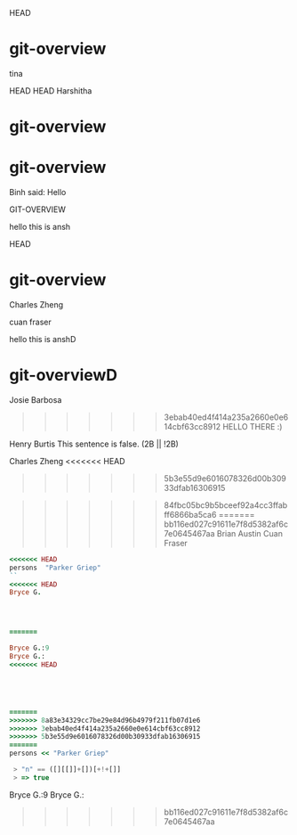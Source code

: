 HEAD
# git-overview
tina

HEAD
HEAD
Harshitha


# git-overview 

# git-overview

Binh said: Hello



GIT-OVERVIEW

hello this is ansh


 HEAD
# git-overview
Charles Zheng


cuan fraser



hello this is anshD

# git-overviewD
Josie Barbosa
>>>>>>> 3ebab40ed4f414a235a2660e0e614cbf63cc8912
HELLO THERE :)




Henry Burtis
This sentence is false.
(2B || !2B)

Charles Zheng
<<<<<<< HEAD
>>>>>>> 5b3e55d9e6016078326d00b30933dfab16306915

>>>>>>> 84fbc05bc9b5bceef92a4cc3ffabff6866ba5ca6
=======
>>>>>>> bb116ed027c91611e7f8d5382af6c7e0645467aa
Brian Austin
Cuan Fraser

```ruby
<<<<<<< HEAD
persons  "Parker Griep"
``
<<<<<<< HEAD
Bryce G.




=======

Bryce G.:9
Bryce G.:
<<<<<<< HEAD





=======
>>>>>>> 8a83e34329cc7be29e84d96b4979f211fb07d1e6
>>>>>>> 3ebab40ed4f414a235a2660e0e614cbf63cc8912
>>>>>>> 5b3e55d9e6016078326d00b30933dfab16306915
=======
persons << "Parker Griep"
```

```javascript
 > "n" == ([][[]]+[])[+!+[]]
 > => true
```

Bryce G.:9
Bryce G.:
>>>>>>> bb116ed027c91611e7f8d5382af6c7e0645467aa
